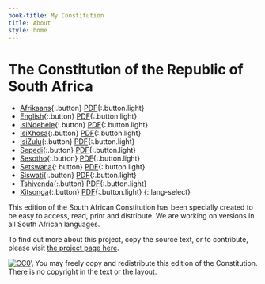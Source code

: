 ```yaml
---
book-title: My Constitution
title: About
style: home
---
```


# The Constitution of&nbsp;the Republic of South&nbsp;Africa

*	[Afrikaans](af/0-3-contents.html){:.button}
	[PDF](download/constitution-afrikaans.pdf){:.button.light}
*	[English](en/0-3-contents.html){:.button}
	[PDF](download/constitution-english.pdf){:.button.light}
*	[IsiNdebele](nr/0-3-contents.html){:.button}
	[PDF](download/constitution-isindebele.pdf){:.button.light}
*	[IsiXhosa](xh/0-3-contents.html){:.button}
	[PDF](download/constitution-isixhosa.pdf){:.button.light}
*	[IsiZulu](zu/0-3-contents.html){:.button}
	[PDF](download/constitution-isizulu.pdf){:.button.light}
*	[Sepedi](nso/0-3-contents.html){:.button}
	[PDF](download/constitution-sepedi.pdf){:.button.light}
*	[Sesotho](st/0-3-contents.html){:.button}
	[PDF](download/constitution-sesotho.pdf){:.button.light}
*	[Setswana](tn/0-3-contents.html){:.button}
	[PDF](download/constitution-setswana.pdf){:.button.light}
*	[Siswati](ss/0-3-contents.html){:.button}
	[PDF](download/constitution-siswati.pdf){:.button.light}
*	[Tshivenda](ve/0-3-contents.html){:.button}
	[PDF](download/constitution-tshivenda.pdf){:.button.light}
*	[Xitsonga](ts/0-3-contents.html){:.button}
	[PDF](download/constitution-xitsonga.pdf){:.button.light}
{:.lang-select}

This edition of the South African Constitution has been specially created to be easy to access, read, print and distribute. We are working on versions in all South African languages.

To find out more about this project, copy the source text, or to contribute, please visit [the project page here](https://github.com/electricbookworks/constitution).

[![CC0](http://i.creativecommons.org/p/zero/1.0/80x15.png)](http://creativecommons.org/publicdomain/zero/1.0/)\\
You may freely copy and redistribute this edition of the Constitution. There is no copyright in the text or the layout.

